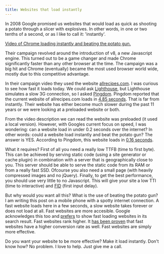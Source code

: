 ```yaml
---
title: Websites that load instantly
---
```


In 2008 Google promised us websites that would load as quick as shooting a potato through a slicer with explosives. In other words, in one or two tenths of a second, or as I like to call it: 'instantly'.

[Video of Chrome loading instantly and beating the potato gun.](https://youtu.be/nCgQDjiotG0)

Their campaign revolved around the introduction of v8, a new Javascript engine. This turned out to be a game changer and made Chrome significantly faster than any other browser at the time. The campaign was a big hit and Chrome (eventually) became the most used browser world wide, mostly due to this competitive advantage.

In their campaign video they used the website [allrecipes.com](https://www.allrecipes.com). I was curious to see how fast it loads today. We could ask [Lighthouse](https://web.dev), but Lighthouse simulates a slow 3G connection, so I asked [Pingdom](https://www.pingdom.com). Pingdom reported that the current website of allrecipes.com loads in [4.85 seconds](/uploads/Screenshot_20190801-100756.png). That is far from instantly. Their website has either become much slower during the past 11 years or we were looking at a preloaded website or both.

From the video description we can read the website was preloaded (it used a local version). However, with Googles current focus on speed, I was wondering: can a website load in under 0.2 seconds over the internet? In other words: could a website load instantly and beat the potato gun? The answer is YES. According to Pingdom, this website loads in [0.16 seconds](/uploads/Screenshot_20190801-112656.png).

What it requires? First of all you need a really low TTFB (time to first byte). This can be achieved by serving static code (using a site generator or cache plugin) in combination with a server that is geographically close to you. This server should be able to serve the static code from its RAM or from a really fast SSD. Ofcourse you also need a small page (with heavily compressed images and no jQuery). Finally, to get the best performance, you should use very little to no Javascript. This will give your site a low TTI (time to interactive) and [FID](https://developers.google.com/speed/docs/insights/v5/about?hl=nl-NL&utm_source=PSI&utm_medium=incoming-link&utm_campaign=PSI) (first input delay).

But why would you want all this? What is the use of beating the potato gun? I am writing this post on a mobile phone with a spotty internet connection. A fast website loads here in a few seconds, a slow website takes forever or does not load at all. Fast websites are more accesible. Google acknowledges this too and [prefers](https://webmasters.googleblog.com/2018/01/using-page-speed-in-mobile-search.html?m=1) to show fast loading websites in its search result. Fast websites rank higher. It [has been proven](https://www.thinkwithgoogle.com/marketing-resources/data-measurement/mobile-page-speed-new-industry-benchmarks/) that fast websites have a higher conversion rate as well. Fast websites are simply more effective.

Do you want your website to be more effective? Make it load instantly. Don't know how? No problem. I love to help. Just give me a call.
